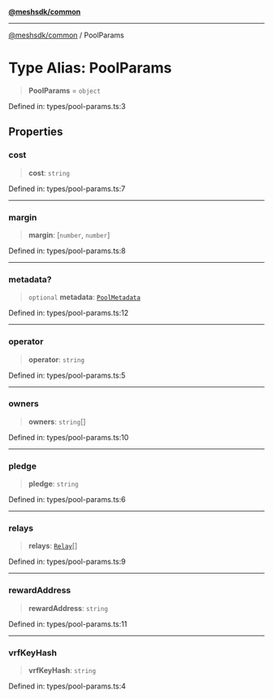 [**@meshsdk/common**](../README.md)

***

[@meshsdk/common](../globals.md) / PoolParams

# Type Alias: PoolParams

> **PoolParams** = `object`

Defined in: types/pool-params.ts:3

## Properties

### cost

> **cost**: `string`

Defined in: types/pool-params.ts:7

***

### margin

> **margin**: \[`number`, `number`\]

Defined in: types/pool-params.ts:8

***

### metadata?

> `optional` **metadata**: [`PoolMetadata`](PoolMetadata.md)

Defined in: types/pool-params.ts:12

***

### operator

> **operator**: `string`

Defined in: types/pool-params.ts:5

***

### owners

> **owners**: `string`[]

Defined in: types/pool-params.ts:10

***

### pledge

> **pledge**: `string`

Defined in: types/pool-params.ts:6

***

### relays

> **relays**: [`Relay`](Relay.md)[]

Defined in: types/pool-params.ts:9

***

### rewardAddress

> **rewardAddress**: `string`

Defined in: types/pool-params.ts:11

***

### vrfKeyHash

> **vrfKeyHash**: `string`

Defined in: types/pool-params.ts:4
